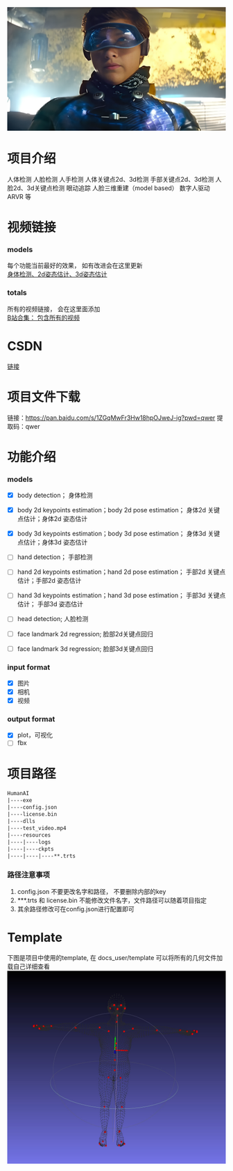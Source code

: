 <img src='./docs_user/bg.png' width=900>

# 项目介绍

人体检测
人脸检测
人手检测
人体关键点2d、3d检测
手部关键点2d、3d检测
人脸2d、3d关键点检测
眼动追踪
人脸三维重建（model based）
数字人驱动
ARVR 等

# 视频链接
### models
每个功能当前最好的效果， 如有改进会在这里更新  
[身体检测、2d姿态估计、3d姿态估计](https://www.bilibili.com/video/BV1pZ421v7Kv/?spm_id_from=333.999.0.0&vd_source=749ec648430448c32529b54f8b808901)

### totals
所有的视频链接， 会在这里面添加  
[B站合集： 包含所有的视频](https://space.bilibili.com/479651724/channel/collectiondetail?sid=2090458)

# CSDN
[链接](https://blog.csdn.net/yunshangyue/article/details/136319546)

# 项目文件下载
链接：https://pan.baidu.com/s/1ZGqMwFr3Hw18hpOJweJ-ig?pwd=qwer 
提取码：qwer 

# 功能介绍
### models
- [x] body detection； 身体检测
- [x] body 2d keypoints estimation；body 2d pose estimation； 身体2d 关键点估计；身体2d 姿态估计
- [x] body 3d keypoints estimation；body 3d pose estimation； 身体3d 关键点估计；身体3d 姿态估计

- [ ] hand detection； 手部检测
- [ ] hand 2d keypoints estimation；hand 2d pose estimation； 手部2d 关键点估计；手部2d 姿态估计
- [ ] hand 3d keypoints estimation；hand 3d pose estimation； 手部3d 关键点估计； 手部3d 姿态估计

- [ ] head detection; 人脸检测
- [ ] face landmark 2d regression; 脸部2d关键点回归
- [ ] face landmark 3d regression; 脸部3d关键点回归
### input format
- [x] 图片
- [x] 相机
- [x] 视频

### output format
- [x] plot，可视化
- [ ] fbx

# 项目路径
    HumanAI
    |----exe
    |----config.json
    |----license.bin
    |----dlls
    |----test_video.mp4
    |----resources
    |----|----logs
    |----|----ckpts
    |----|----|----**.trts

### 路径注意事项
1. config.json 
不要更改名字和路径， 不要删除内部的key
2. ***.trts 和 license.bin
不能修改文件名字，文件路径可以随着项目指定
3. 其余路径修改可在config.json进行配置即可

# Template
下图是项目中使用的template, 在 docs_user/template 可以将所有的几何文件加载自己详细查看
<img src='./docs_user/template.jpg' width=800>  